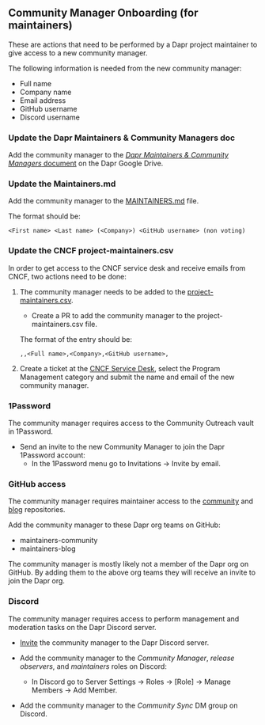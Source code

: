 ## Community Manager Onboarding (for maintainers)

These are actions that need to be performed by a Dapr project maintainer to give access to a new community manager.

The following information is needed from the new community manager:

- Full name
- Company name
- Email address
- GitHub username
- Discord username

### Update the Dapr Maintainers & Community Managers doc

Add the community manager to the [_Dapr Maintainers & Community Managers_ document](https://docs.google.com/document/d/1FRTKgEih_lWlTM5e5ZeTSwPxIwvWyWZhtWr8KCx8CXo) on the Dapr Google Drive.

### Update the Maintainers.md

Add the community manager to the [MAINTAINERS.md](MAINTAINERS.md) file.

The format should be:

```
<First name> <Last name> (<Company>) <GitHub username> (non voting)
```

### Update the CNCF project-maintainers.csv

In order to get access to the CNCF service desk and receive emails from CNCF, two actions need to be done:

1. The community manager needs to be added to the [project-maintainers.csv](
https://github.com/cncf/foundation/blob/main/project-maintainers.csv).

     - Create a PR to add the community manager to the project-maintainers.csv file.

    The format of the entry should be:

    ```csv
    ,,<Full name>,<Company>,<GitHub username>,
    ```

2. Create a ticket at the [CNCF Service Desk](https://cncfservicedesk.atlassian.net/servicedesk/customer/portals), select the Program Management category and submit the name and email of the new community manager.

### 1Password

The community manager requires access to the Community Outreach vault in 1Password.

- Send an invite to the new Community Manager to join the Dapr 1Password account:
  - In the 1Password menu go to Invitations -> Invite by email.

### GitHub access

The community manager requires maintainer access to the [community](https://github.com/dapr/community) and [blog](https://github.com/dapr/blog) repositories.

Add the community manager to these Dapr org teams on GitHub:

- maintainers-community
- maintainers-blog

The community manager is mostly likely not a member of the Dapr org on GitHub. By adding them to the above org teams they will receive an invite to join the Dapr org.

### Discord

The community manager requires access to perform management and moderation tasks on the Dapr Discord server.

- [Invite](https://bit.ly/dapr-discord) the community manager to the Dapr Discord server.
- Add the community manager to the _Community Manager_, _release observers_, and _maintainers_ roles on Discord:

  - In Discord go to Server Settings -> Roles -> [Role] ->  Manage Members -> Add Member.

- Add the community manager to the _Community Sync_ DM group on Discord.
